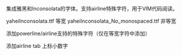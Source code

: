 集成雅黑和Inconsolata的字体。支持airline特殊字符，用于VIM代码阅读。

yaheiInconsolata.ttf                等宽
yaheiInconsolata_No_monospaced.ttf  非等宽

添加powerline/airline支持的特殊字符（仅在等宽字符中添加）

添加airline tab 上标小数字

